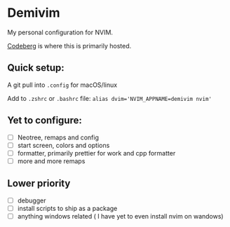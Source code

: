 # Demivim
My personal configuration for NVIM. 

[Codeberg](https://codeberg.org/demiurge94/demivim) is where this is primarily hosted.

## Quick setup: 
A git pull into `.config` for macOS/linux 

Add to `.zshrc` or `.bashrc` file: 
`alias dvim='NVIM_APPNAME=demivim nvim'` 

## Yet to configure: 
- [ ] Neotree, remaps and config 
- [ ] start screen, colors and options 
- [ ] formatter, primarily prettier for work and cpp formatter
- [ ] more and more remaps 

## Lower priority 
- [ ] debugger 
- [ ] install scripts to ship as a package 
- [ ] anything windows related ( I have yet to even install nvim on wandows) 
